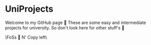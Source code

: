 # UniProjects
Welcome to my GitHub page 📄
These are some easy and intermediate projects for university.
So don't look here for other stuff's 👀 

\FoSs 🐞 N' Copy left\
